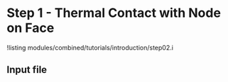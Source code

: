# Step 1 - Thermal Contact with Node on Face

!listing modules/combined/tutorials/introduction/step02.i

## Input file
